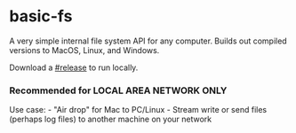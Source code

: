 # basic-fs
A very simple internal file system API for any computer. Builds out compiled versions to MacOS, Linux, and Windows.

Download a [#release][0] to run locally.

### **Recommended for LOCAL AREA NETWORK ONLY**

Use case:
    - "Air drop" for Mac to PC/Linux
    - Stream write or send files (perhaps log files) to another machine on your network




[0]: https://github.com/Parellin-Technologies-LLC/basic-fs/
